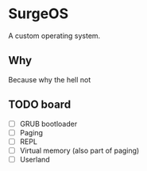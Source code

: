 # SurgeOS

A custom operating system.

## Why

Because why the hell not

## TODO board

- [ ] GRUB bootloader
- [ ] Paging
- [ ] REPL
- [ ] Virtual memory (also part of paging)
- [ ] Userland
